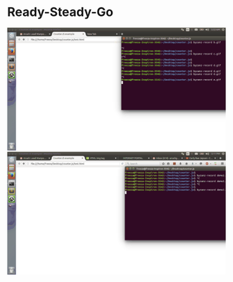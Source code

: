 Ready-Steady-Go
===============

<img src="https://github.com/arush0311/ready-steady-go/blob/master/demo.gif">

<img src="https://github.com/arush0311/ready-steady-go/blob/master/demo2.gif">

